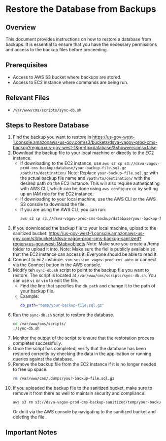 # Restore the Database from Backups
## Overview
This document provides instructions on how to restore a database from backups. It is essential to ensure that you have the necessary permissions and access to the backup files before proceeding.
## Prerequisites
- Access to AWS S3 bucket where backups are stored.
- Access to EC2 instance where commands are being run.

## Relevant Files
- `/var/www/cms/scripts/sync-db.sh`

## Steps to Restore Database
1. Find the backup you want to restore in https://us-gov-west-1.console.amazonaws-us-gov.com/s3/buckets/dsva-vagov-prod-cms-backup?region=us-gov-west-1&prefix=database/&showversions=false
2. Download the backup file to your local machine or directly to the EC2 instance.
   - If downloading to the EC2 instance, use `aws s3 cp s3://dsva-vagov-prod-cms-backup/database/your-backup-file.sql.gz /path/to/destination/` Note: Replace `your-backup-file.sql.gz` with the actual backup file name and `/path/to/destination/` with the desired path on the EC2 instance. This will also require autheticating with AWS CLI, which can be done using `aws configure` or by setting up an IAM role for the EC2 instance.
   - If downloading to your local machine, use the AWS CLI or the AWS S3 console to download the file.
   - If you are using the AWS CLI, you can run:
     ```bash
     aws s3 cp s3://dsva-vagov-prod-cms-backup/database/your-backup-file.sql.gz /path/to/local/destination/
     ```
3. If you downloaded the backup file to your local machine, upload to the sanitized bucket: https://us-gov-west-1.console.amazonaws-us-gov.com/s3/buckets/dsva-vagov-prod-cms-backup-sanitized?region=us-gov-west-1&tab=objects Note: Make sure you create a /temp folder to upload it into. Note: Make sure the fiel is publicly available so that the EC2 instance can access it. Everyone should be able to read it.
4. Connect to ec2 instance.
   `ssm-session vagov-prod cms auto` or connect via the Connect button in the AWS console.
5. Modify teh `sync-db.sh` script to point to the backup file you want to restore. The script is located at `/var/www/cms/scripts/sync-db.sh`. You can use `vi` or `vim` to edit the file.
   - Find the line that specifies the `db_path` and change it to the path of your backup file.
   - Example:
     ```bash
     db_path="temp/your-backup-file.sql.gz"
     ```
6. Run the `sync-db.sh` script to restore the database.
   ```bash
   cd /var/www/cms/scripts/
   ./sync-db.sh
   ```
7. Monitor the output of the script to ensure that the restoration process completes successfully.
8. Once the script has completed, verify that the database has been restored correctly by checking the data in the application or running queries against the database.
9. Remove the backup file from the EC2 instance if it is no longer needed to free up space.
   ```bash
   rm /var/www/cms/.dumps/your-backup-file.sql.gz
   ```
10. If you uploaded the backup file to the sanitized bucket, make sure to remove it from there as well to maintain security and compliance.
    ```bash
    aws s3 rm s3://dsva-vagov-prod-cms-backup-sanitized/temp/your-backup-file.sql.gz
    ```
    Or do it via the AWS console by navigating to the sanitized bucket and deleting the file.
## Important Notes
